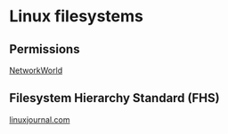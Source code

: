 # Linux filesystems

## Permissions
[NetworkWorld](https://www.networkworld.com/article/3397790/a-deeper-dive-into-linux-permissions.html#tk.rss_linux)

## Filesystem Hierarchy Standard (FHS)
[linuxjournal.com](https://www.linuxjournal.com/content/filesystem-hierarchy-standard)

